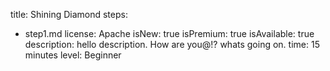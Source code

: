 title: Shining Diamond
steps:
  - step1.md
license: Apache
isNew: true
isPremium: true
isAvailable: true
description: hello description. How are you@!? whats going on.
time: 15 minutes
level: Beginner
